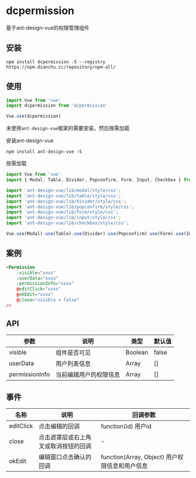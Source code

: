 # dcpermission
基于ant-design-vue的权限管理组件

## 安装
```shell
npm install dcpermission -S --registry https://npm.dianchu.cc/repository/npm-all/
```

## 使用

```javascript
import Vue from 'vue'
import dcpermission from 'dcpermission'

Vue.use(dcpermission)
```

未使用`ant-design-vue`框架的需要安装，然后按需加载   
  
安装ant-design-vue

```shell
npm install ant-design-vue -S
```

按需加载

```javascript
import Vue from 'vue'
import { Modal, Table, Divider, Popconfirm, Form, Input, Checkbox } from 'ant-design-vue';

import 'ant-design-vue/lib/modal/style/css';
import 'ant-design-vue/lib/table/style/css';
import 'ant-design-vue/lib/divider/style/css';
import 'ant-design-vue/lib/popconfirm/style/css';
import 'ant-design-vue/lib/form/style/css';
import 'ant-design-vue/lib/input/style/css';
import 'ant-design-vue/lib/checkbox/style/css';

Vue.use(Modal).use(Table).use(Divider).use(Popconfirm).use(Form).use(Input).use(Checkbox);
```

## 案例

```html
<Permission
    :visible="xxxx"
    :userData="xxxx"
    :permissionInfo="xxxx"
    @editClick="xxxx"
    @okEdit="xxxx"
    @close="visible = false"
/>
```

## API

参数 | 说明 | 类型 | 默认值
-------|--------------|-----|--------
visible | 组件是否可见 | Boolean | false
userData | 用户列表信息 | Array | []
permissionInfo | 当前编辑用户的权限信息 | Array | []

## 事件

名称  | 说明 | 回调参数
-----|-------------------|------------
editClick | 点击编辑的回调 | function(id) 用户id
close | 点击遮罩层或右上角叉或取消按钮的回调 | -
okEdit | 编辑窗口点击确认的回调 | function(Array, Object) 用户权限信息和用户信息
